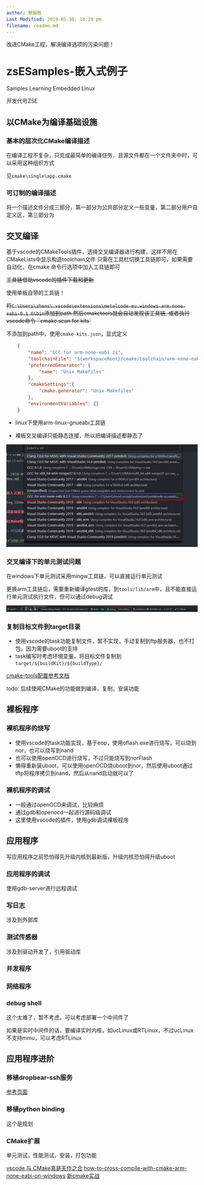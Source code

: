 ```yaml
---
author: 黎振胜
Last Modified: 2019-05-30, 10:29 pm
filename: readme.md
---
```


改进CMake工程，解决编译选项的污染问题！

# zsESamples-嵌入式例子

Samples Learning Embedded Linux

开发代号ZSE

## 以CMake为编译基础设施

### 基本的层次化CMake编译描述

在编译工程不复杂，只完成最简单的编译任务，且源文件都在一个文件夹中时，可以采用这种组织方式

见`cmake\single\app.cmake`

### 可订制的编译描述

将一个描述文件分成三部分，第一部分为公共部分定义一些变量，第二部分用户自定义区，第三部分为

## 交叉编译

基于vscode的CMakeTools插件，选择交叉编译器进行构建，这样不用在CMakeLists中显示构造toolchain文件
只需在工具栏切换工具链即可，如果需要自动化，在cmake 命令行选项中加入工具链即可

~~工具链借助vscode的插件下载和更新~~

使用单板自带的工具链！

~~将`C:\Users\zhens\.vscode\extensions\metalcode-eu.windows-arm-none-eabi-0.1.6\bin`添加到path
然后cmaketools就会自动发现该工具链, 或者执行vscode命令 ``cmake scan for kits`~~

不添加到path中，使用`cmake-kits.json`，显式定义

```json
    {
        "name": "GCC for arm-none-eabi zs",
        "toolchainFile": "${workspaceRoot}/cmake/toolchain/arm-none-eabi.cmake",
        "preferredGenerator": {
            "name": "Unix Makefiles"
        },
        "cmakeSettings":{
            "cmake.generator": "Unix Makefiles"
        },
        "environmentVariables": {}
    }
```

- linux下使用arm-linux-gnueabi工具链

- 裸板交叉编译只能静态连接，所以把编译描述都静态了

![](image/2019-06-22-23-43-09.png)

### 交叉编译下的单元测试问题

在windows下单元测试采用mingw工具链，可以直接运行单元测试

更换arm工具链后，需要重新编译gtest的库，到`tools/lib/arm`中，且不能直接运行单元测试执行文件，但可以通过debug调试

![](image/2019-06-22-23-56-26.png)

### 复制目标文件到target目录

- 使用vscode的task功能复制文件，暂不实现，手动复制到ftp服务器，也不打包，因为需要uboot的支持
- task编写时考虑环境变量，将目标文件复制到`target/${buildKit}/${buildType}/`

[cmake-tools配置参考文档](https://vector-of-bool.github.io/docs/vscode-cmake-tools/settings.html)

todo: 后续使用CMake的功能做到编译，复制，安装功能

## 裸板程序

### 裸机程序的烧写

- 使用vscode的task功能实现，基于eop，使用oflash.exe进行烧写，可以烧到nor，也可以烧写到nand
- 也可以使用openOCD进行烧写，不过只能烧写到norFlash
- 懒得重新装uboot，可以使用openOCD烧uboot到nor，然后使用uboot通过tftp将程序拷贝到nand，然后从nand启动就可以了

### 裸机程序的调试

- 一般通过openOCD来调试，比较麻烦
- 通过gdb和openocd一起进行源码级调试
- 这里使用vscode的插件，使用gdb调试裸板程序

## 应用程序

写应用程序之前恐怕得先升级内核到最新版，升级内核恐怕得升级uboot

### 应用程序的调试

使用gdb-server进行远程调试

### 写日志

涉及到外部库

### 测试传感器

涉及到驱动开发了，引用驱动库

### 并发程序

### 网络程序

### debug shell

这个太难了，暂不考虑。可以考虑部署一个中间件了

如果是实时中间件的话，要编译实时内核，如ucLinux或RTLinux，不过ucLinux不支持mmu，可以考虑RTLinux

## 应用程序进阶

### 移植dropbear-ssh服务

[参考页面](https://blog.csdn.net/alangdangjia/article/details/8736872)

### 移植python binding

这个是规划

### CMake扩展

单元测试，性能测试，安装，打包功能

[vscode 与 CMake真是天作之合](https://zhuanlan.zhihu.com/p/52874931)
[how-to-cross-compile-with-cmake-arm-none-eabi-on-windows](https://stackoverflow.com/questions/43781207/how-to-cross-compile-with-cmake-arm-none-eabi-on-windows)
[新cmake实战](https://www.jianshu.com/p/aaa19816f7ad)
